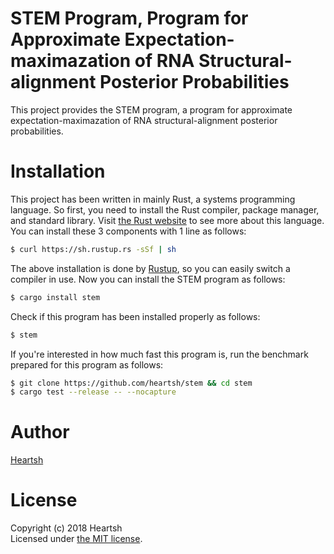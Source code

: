 # STEM Program, Program for Approximate Expectation-maximazation of RNA Structural-alignment Posterior Probabilities
This project provides the STEM program, a program for approximate expectation-maximazation of RNA structural-alignment posterior probabilities.

# Installation
This project has been written in mainly Rust, a systems programming language.
So first, you need to install the Rust compiler, package manager, and standard library.
Visit [the Rust website](https://www.rust-lang.org) to see more about this language.
You can install these 3 components with 1 line as follows:
```bash
$ curl https://sh.rustup.rs -sSf | sh
```
The above installation is done by [Rustup](https://github.com/rust-lang-nursery/rustup.rs), so you can easily switch a compiler in use.
Now you can install the STEM program as follows: 
```bash
$ cargo install stem
```
Check if this program has been installed properly as follows:
```bash
$ stem
```
If you're interested in how much fast this program is, run the benchmark prepared for this program as follows:
```bash
$ git clone https://github.com/heartsh/stem && cd stem
$ cargo test --release -- --nocapture
```

# Author
[Heartsh](https://github.com/heartsh)

# License
Copyright (c) 2018 Heartsh  
Licensed under [the MIT license](http://opensource.org/licenses/MIT).
